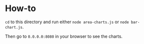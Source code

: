 # How-to

`cd` to this directory and run either `node area-charts.js` or `node bar-chart.js`.

Then go to `0.0.0.0:8080` in your browser to see the charts.